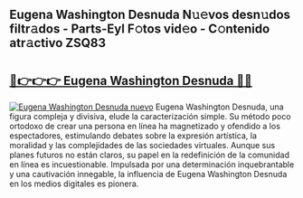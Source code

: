 ## Eugena Washington Desnuda N𝚞𝚎vos desn𝚞dos filtr𝚊dos - Parts-Eyl F𝚘tos vid𝚎o - C𝚘ntenido atr𝚊ctivo ZSQ83

# <h2><a href="http://mbboqgh.tromn.icu/?c=Eugena+Washington+Desnuda">🔗👉👉👉 Eugena Washington Desnuda 🔗🔗</a></h2>

[![Eugena Washington Desnuda nuevo](https://i.imgur.com/pEAQMta.gif)](http://mbboqgh.tromn.icu/?c=Eugena+Washington+Desnuda)
Eugena Washington Desnuda, una figura compleja y divisiva, elude la caracterización simple. Su método poco ortodoxo de crear una persona en línea ha magnetizado y ofendido a los espectadores, estimulando debates sobre la expresión artística, la moralidad y las complejidades de las sociedades virtuales. Aunque sus planes futuros no están claros, su papel en la redefinición de la comunidad en línea es incuestionable. Impulsada por una determinación inquebrantable y una cautivación innegable, la influencia de Eugena Washington Desnuda en los medios digitales es pionera.
